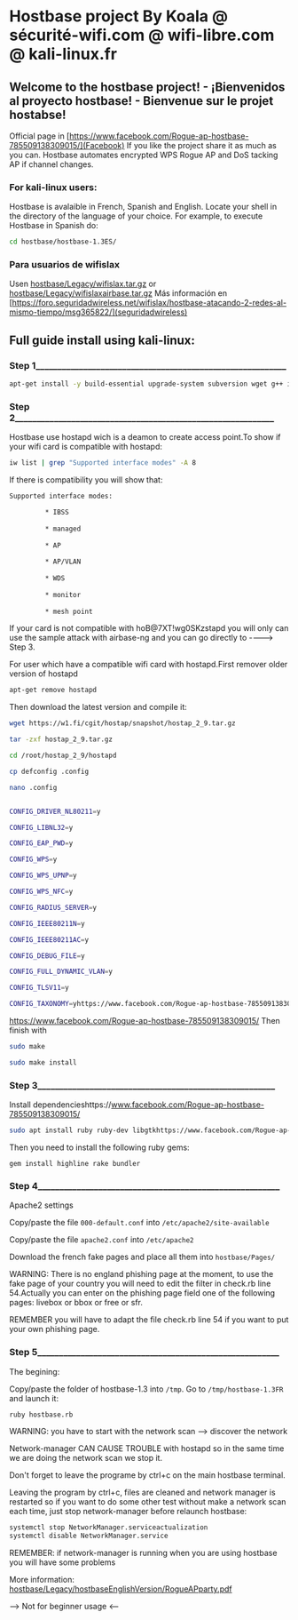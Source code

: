 # Hostbase project By Koala @ sécurité-wifi.com @ wifi-libre.com @ kali-linux.fr
## Welcome to the hostbase project! - ¡Bienvenidos al proyecto hostbase! - Bienvenue sur le projet hostabse! 
Official page in [https://www.facebook.com/Rogue-ap-hostbase-785509138309015/](Facebook)
If you like the project share it as much as you can. 
Hostbase automates encrypted WPS Rogue AP and DoS tacking AP if channel changes.
### For kali-linux users:
 Hostbase is avalaible in French, Spanish and English. Locate your shell in the directory of the language of your choice. For example, to execute Hostbase in Spanish do:
 ```bash
 cd hostbase/hostbase-1.3ES/
 ```
 ### Para usuarios de wifislax
 Usen [hostbase/Legacy/wifislax.tar.gz](wifislax.tar.gz) or [hostbase/Legacy/wifislaxairbase.tar.gz](wifislaxairbase.tar.gz) 
 Más información en [https://foro.seguridadwireless.net/wifislax/hostbase-atacando-2-redes-al-mismo-tiempo/msg365822/](seguridadwireless) 
## Full guide install using kali-linux:
### Step 1__________________________________________________________
```bash
apt-get install -y build-essential upgrade-system subversion wget g++ iptables pavucontrol ffmpeg sqlite3 libsqlite3-dev libssl-dev libnl-3-dev libnl-genl-3-dev dsniff hostapd isc-dhcp-server pkg-config xterm freeradius apache2 php libapache2-mod-php php-cli tcpdump scapy vokoscreen wireshark bridge-utils devscripts gengetopt autoconf libtool make
```
### Step 2____________________________________________________________
Hostbase use hostapd wich is a deamon to create access point.To show if your wifi card is compatible with hostapd:
```bash
iw list | grep "Supported interface modes" -A 8
```
If there is compatibility you will show that:
```bash
Supported interface modes:

		 * IBSS
		 
		 * managed
		 
		 * AP
		 
		 * AP/VLAN
		 
		 * WDS
		 
		 * monitor
		 
		 * mesh point
``` 

If your card is not compatible with hoB@7XT!wg0SKzstapd you will only can use the sample attack with airbase-ng and you can go directly to ----> Step 3.

For user which have a compatible wifi card with hostapd.First remover older version of hostapd
```bash
apt-get remove hostapd
```
Then download the latest version and compile it:
```bash
wget https://w1.fi/cgit/hostap/snapshot/hostap_2_9.tar.gz

tar -zxf hostap_2_9.tar.gz

cd /root/hostap_2_9/hostapd

cp defconfig .config

nano .config


CONFIG_DRIVER_NL80211=y

CONFIG_LIBNL32=y

CONFIG_EAP_PWD=y

CONFIG_WPS=y

CONFIG_WPS_UPNP=y

CONFIG_WPS_NFC=y

CONFIG_RADIUS_SERVER=y

CONFIG_IEEE80211N=y

CONFIG_IEEE80211AC=y

CONFIG_DEBUG_FILE=y

CONFIG_FULL_DYNAMIC_VLAN=y

CONFIG_TLSV11=y

CONFIG_TAXONOMY=yhttps://www.facebook.com/Rogue-ap-hostbase-785509138309015/
```
https://www.facebook.com/Rogue-ap-hostbase-785509138309015/
Then finish with
```bash
sudo make

sudo make install
```
### Step 3_______________________________________________________

Install dependencieshttps://www.facebook.com/Rogue-ap-hostbase-785509138309015/
```bash
sudo apt install ruby ruby-dev libgtkhttps://www.facebook.com/Rogue-ap-hostbase-785509138309015/2.0-dev gobject-introspection ruby-gtk2 mdk4
```
Then you need to install the following ruby gems:
```bashhttps://www.facebook.com/Rogue-ap-hostbase-785509138309015/
gem install highline rake bundler
```

### Step 4________________________________________________________

Apache2 settings

Copy/paste the file `000-default.conf` into `/etc/apache2/site-available`

Copy/paste the file `apache2.conf` into `/etc/apache2`

Download the french fake pages and place all them into `hostbase/Pages/`

WARNING: There is no england phishing page at the moment, to use the fake page of your country you will need to edit the filter in check.rb line 54.Actually you can enter on the phishing page field one of the following pages:
livebox or bbox or free or sfr.

REMEMBER you will have to adapt the file check.rb line 54 if you want to put your own phishing page.




### Step 5________________________________________________________

The begining:

Copy/paste the folder of hostbase-1.3 into `/tmp`.
Go to `/tmp/hostbase-1.3FR` and launch it: 
```bash
ruby hostbase.rb
```
WARNING: you have to start with the network scan --> discover the network

Network-manager CAN CAUSE TROUBLE with hostapd so in the same time we are doing the network scan we stop it.

Don't forget to leave the programe by ctrl+c on the main hostbase terminal.

Leaving the program by ctrl+c, files are cleaned and network manager is restarted so if you want to do some other test without make a network scan each time, just stop network-manager before relaunch hostbase:
```bash
systemctl stop NetworkManager.serviceactualization
systemctl disable NetworkManager.service
```

REMEMBER: if network-manager is running when you are using hostbase you will have some problems

More information: [hostbase/Legacy/hostbaseEnglishVersion/RogueAPparty.pdf](RogueAPparty.pdf)


--> Not for beginner usage <--
